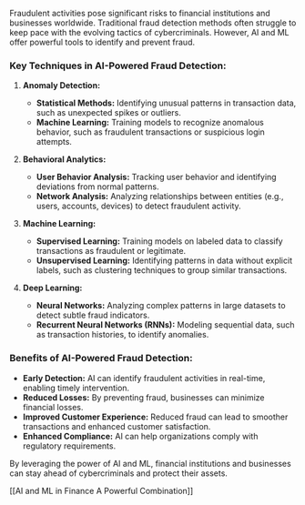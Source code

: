 
Fraudulent activities pose significant risks to financial institutions and businesses worldwide. Traditional fraud detection methods often struggle to keep pace with the evolving tactics of cybercriminals. However, AI and ML offer powerful tools to identify and prevent fraud.

### Key Techniques in AI-Powered Fraud Detection:

1. **Anomaly Detection:**
    
    - **Statistical Methods:** Identifying unusual patterns in transaction data, such as unexpected spikes or outliers.
    - **Machine Learning:** Training models to recognize anomalous behavior, such as fraudulent transactions or suspicious login attempts.
2. **Behavioral Analytics:**
    
    - **User Behavior Analysis:** Tracking user behavior and identifying deviations from normal patterns.
    - **Network Analysis:** Analyzing relationships between entities (e.g., users, accounts, devices) to detect fraudulent activity.
3. **Machine Learning:**
    
    - **Supervised Learning:** Training models on labeled data to classify transactions as fraudulent or legitimate.
    - **Unsupervised Learning:** Identifying patterns in data without explicit labels, such as clustering techniques to group similar transactions.
4. **Deep Learning:**
    
    - **Neural Networks:** Analyzing complex patterns in large datasets to detect subtle fraud indicators.
    - **Recurrent Neural Networks (RNNs):** Modeling sequential data, such as transaction histories, to identify anomalies.

### Benefits of AI-Powered Fraud Detection:

- **Early Detection:** AI can identify fraudulent activities in real-time, enabling timely intervention.
- **Reduced Losses:** By preventing fraud, businesses can minimize financial losses.
- **Improved Customer Experience:** Reduced fraud can lead to smoother transactions and enhanced customer satisfaction.
- **Enhanced Compliance:** AI can help organizations comply with regulatory requirements.

By leveraging the power of AI and ML, financial institutions and businesses can stay ahead of cybercriminals and protect their assets.

[[AI and ML in Finance A Powerful Combination]]
